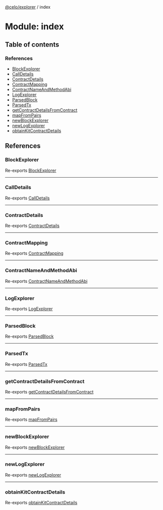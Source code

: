 [@celo/explorer](../README.md) / index

# Module: index

## Table of contents

### References

- [BlockExplorer](index.md#blockexplorer)
- [CallDetails](index.md#calldetails)
- [ContractDetails](index.md#contractdetails)
- [ContractMapping](index.md#contractmapping)
- [ContractNameAndMethodAbi](index.md#contractnameandmethodabi)
- [LogExplorer](index.md#logexplorer)
- [ParsedBlock](index.md#parsedblock)
- [ParsedTx](index.md#parsedtx)
- [getContractDetailsFromContract](index.md#getcontractdetailsfromcontract)
- [mapFromPairs](index.md#mapfrompairs)
- [newBlockExplorer](index.md#newblockexplorer)
- [newLogExplorer](index.md#newlogexplorer)
- [obtainKitContractDetails](index.md#obtainkitcontractdetails)

## References

### BlockExplorer

Re-exports [BlockExplorer](../classes/block_explorer.BlockExplorer.md)

___

### CallDetails

Re-exports [CallDetails](../interfaces/block_explorer.CallDetails.md)

___

### ContractDetails

Re-exports [ContractDetails](../interfaces/base.ContractDetails.md)

___

### ContractMapping

Re-exports [ContractMapping](../interfaces/base.ContractMapping.md)

___

### ContractNameAndMethodAbi

Re-exports [ContractNameAndMethodAbi](../interfaces/block_explorer.ContractNameAndMethodAbi.md)

___

### LogExplorer

Re-exports [LogExplorer](../classes/log_explorer.LogExplorer.md)

___

### ParsedBlock

Re-exports [ParsedBlock](../interfaces/block_explorer.ParsedBlock.md)

___

### ParsedTx

Re-exports [ParsedTx](../interfaces/block_explorer.ParsedTx.md)

___

### getContractDetailsFromContract

Re-exports [getContractDetailsFromContract](base.md#getcontractdetailsfromcontract)

___

### mapFromPairs

Re-exports [mapFromPairs](base.md#mapfrompairs)

___

### newBlockExplorer

Re-exports [newBlockExplorer](block_explorer.md#newblockexplorer)

___

### newLogExplorer

Re-exports [newLogExplorer](log_explorer.md#newlogexplorer)

___

### obtainKitContractDetails

Re-exports [obtainKitContractDetails](base.md#obtainkitcontractdetails)

